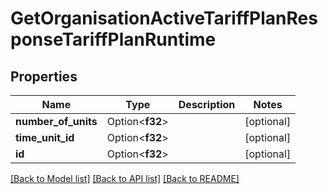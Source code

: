 # GetOrganisationActiveTariffPlanResponseTariffPlanRuntime

## Properties

Name | Type | Description | Notes
------------ | ------------- | ------------- | -------------
**number_of_units** | Option<**f32**> |  | [optional]
**time_unit_id** | Option<**f32**> |  | [optional]
**id** | Option<**f32**> |  | [optional]

[[Back to Model list]](../README.md#documentation-for-models) [[Back to API list]](../README.md#documentation-for-api-endpoints) [[Back to README]](../README.md)


